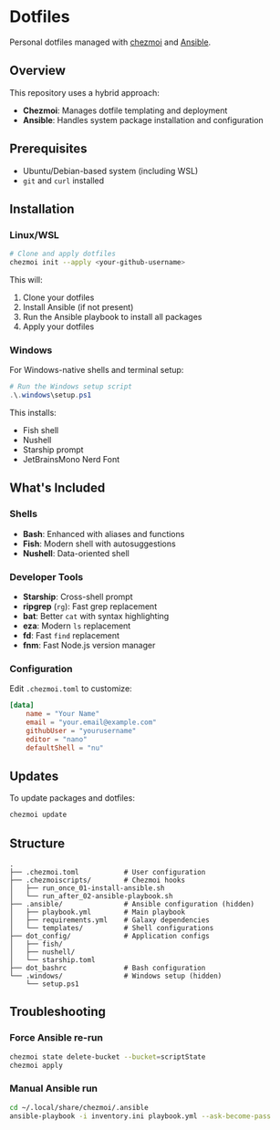 # Dotfiles

Personal dotfiles managed with [chezmoi](https://www.chezmoi.io/) and [Ansible](https://www.ansible.com/).

## Overview

This repository uses a hybrid approach:
- **Chezmoi**: Manages dotfile templating and deployment
- **Ansible**: Handles system package installation and configuration

## Prerequisites

- Ubuntu/Debian-based system (including WSL)
- `git` and `curl` installed

## Installation

### Linux/WSL

```bash
# Clone and apply dotfiles
chezmoi init --apply <your-github-username>
```

This will:
1. Clone your dotfiles
2. Install Ansible (if not present)
3. Run the Ansible playbook to install all packages
4. Apply your dotfiles

### Windows

For Windows-native shells and terminal setup:

```powershell
# Run the Windows setup script
.\.windows\setup.ps1
```

This installs:
- Fish shell
- Nushell
- Starship prompt
- JetBrainsMono Nerd Font

## What's Included

### Shells
- **Bash**: Enhanced with aliases and functions
- **Fish**: Modern shell with autosuggestions
- **Nushell**: Data-oriented shell

### Developer Tools
- **Starship**: Cross-shell prompt
- **ripgrep** (`rg`): Fast grep replacement
- **bat**: Better `cat` with syntax highlighting
- **eza**: Modern `ls` replacement
- **fd**: Fast `find` replacement
- **fnm**: Fast Node.js version manager

### Configuration

Edit `.chezmoi.toml` to customize:
```toml
[data]
    name = "Your Name"
    email = "your.email@example.com"
    githubUser = "yourusername"
    editor = "nano"
    defaultShell = "nu"
```

## Updates

To update packages and dotfiles:

```bash
chezmoi update
```

## Structure

```
.
├── .chezmoi.toml           # User configuration
├── .chezmoiscripts/        # Chezmoi hooks
│   ├── run_once_01-install-ansible.sh
│   └── run_after_02-ansible-playbook.sh
├── .ansible/               # Ansible configuration (hidden)
│   ├── playbook.yml        # Main playbook
│   ├── requirements.yml    # Galaxy dependencies
│   └── templates/          # Shell configurations
├── dot_config/             # Application configs
│   ├── fish/
│   ├── nushell/
│   └── starship.toml
├── dot_bashrc              # Bash configuration
└── .windows/               # Windows setup (hidden)
    └── setup.ps1
```

## Troubleshooting

### Force Ansible re-run

```bash
chezmoi state delete-bucket --bucket=scriptState
chezmoi apply
```

### Manual Ansible run

```bash
cd ~/.local/share/chezmoi/.ansible
ansible-playbook -i inventory.ini playbook.yml --ask-become-pass
```